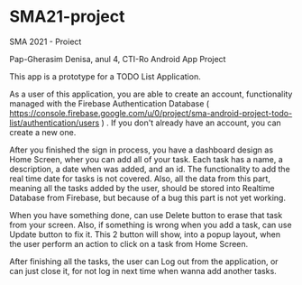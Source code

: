 # SMA21-project
SMA 2021 - Proiect

Pap-Gherasim Denisa, anul 4, CTI-Ro
Android App Project

This app is a prototype for a TODO List Application. 

As a user of this application, you are able to create an account, functionality managed with the Firebase Authentication Database ( https://console.firebase.google.com/u/0/project/sma-android-project-todo-list/authentication/users ) . 
If you don't already have an account, you can create a new one. 

After you finished the sign in process, you have a dashboard design as Home Screen, wher you can add all of your task.
Each task has a name, a description, a date when was added, and an id.
The functionality to add the real time date for tasks is not covered.
Also, all the data from this part, meaning all the tasks added by the user, should be stored into Realtime Database from Firebase, but because of a bug this part is not yet working.
 
When you have something done, can use Delete button to erase that task from your screen. Also, if something is wrong when you add a task, can use Update button to fix it. 
This 2 button will show, into a popup layout, when the user perform an action to click on a task from Home Screen.
 
After finishing all the tasks, the user can Log out from the application, or can just close it, for not log in next time when wanna add another tasks.


